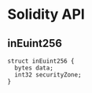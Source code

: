 # Solidity API

## inEuint256

```solidity
struct inEuint256 {
  bytes data;
  int32 securityZone;
}
```

